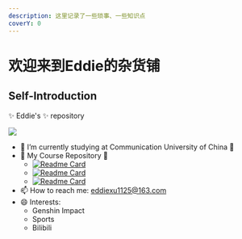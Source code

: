 ```yaml
---
description: 这里记录了一些琐事、一些知识点
coverY: 0
---
```


# 欢迎来到Eddie的杂货铺

## Self-Introduction



✨ Eddie's ✨ repository

![](https://github-readme-stats.vercel.app/api?username=EddieXu1125\&show\_icons=true\&theme=radical)

* 🔭 I’m currently studying at Communication University of China 🔭
* 🌱 My Course Repository 🌱
  * [![Readme Card](https://github-readme-stats.vercel.app/api/pin/?username=EddieXu1125\&repo=2021-linux-public-EddieXu1125)](https://github.com/EddieXu1125/2021-linux-public-EddieXu1125)
  * [![Readme Card](https://github-readme-stats.vercel.app/api/pin/?username=EddieXu1125\&repo=2021-ns-public-EddieXu1125)](https://github.com/EddieXu1125/2021-ns-public-EddieXu1125)
  * [![Readme Card](https://github-readme-stats.vercel.app/api/pin/?username=EddieXu1125\&repo=Digital-Content-Security)](https://github.com/EddieXu1125/Digital-Content-Security)
* 📫 How to reach me: [eddiexu1125@163.com](mailto:eddiexu1125@163.com)
* 😄 Interests:
  * Genshin Impact
  * Sports
  * Bilibili
